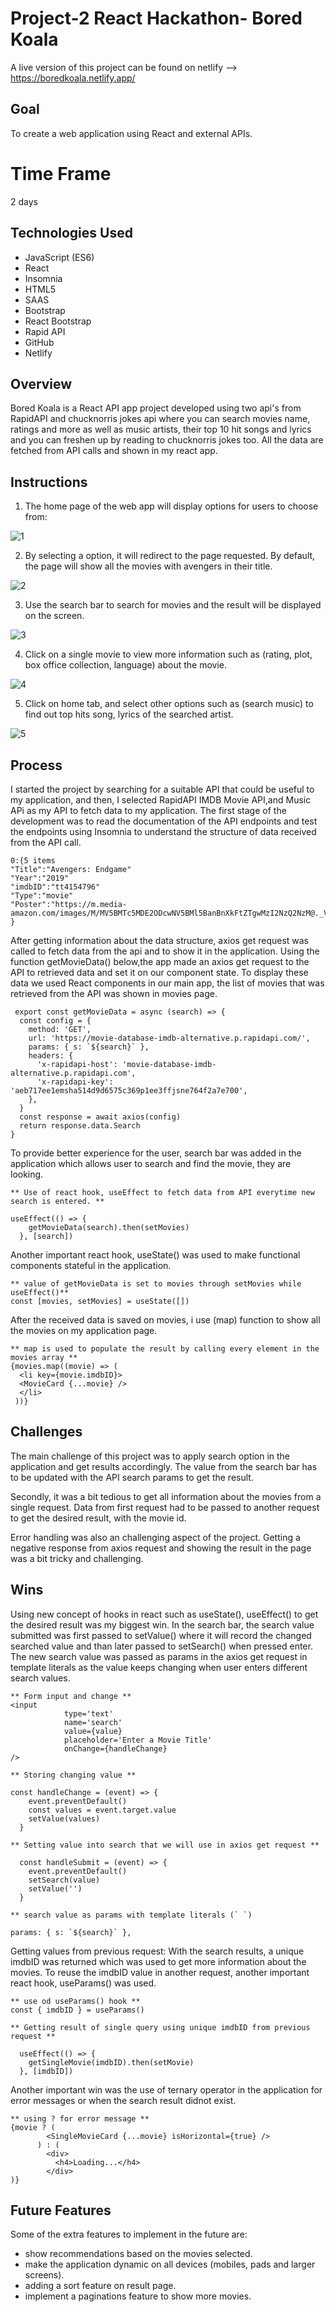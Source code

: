 # Project-2 React Hackathon- Bored Koala

A live version of this project can be found on netlify --> https://boredkoala.netlify.app/

## Goal

To create a web application using React and external APIs.

# Time Frame

2 days

## Technologies Used

- JavaScript (ES6)
- React
- Insomnia
- HTML5
- SAAS
- Bootstrap
- React Bootstrap
- Rapid API
- GitHub
- Netlify

## Overview

Bored Koala is a React API app project developed using two api's from RapidAPI and chucknorris jokes api where you can search movies name, ratings and more as well as music artists, their top 10 hit songs and lyrics and you can freshen up by reading to chucknorris jokes too. All the data are fetched from API calls and shown in my react app.

## Instructions

1. The home page of the web app will display options for users to choose from:

![1](/assets/1.png)

2. By selecting a option, it will redirect to the page requested. By default, the page will show all the movies with avengers in their title.

![2](/assets/2.png)

3. Use the search bar to search for movies and the result will be displayed on the screen.

![3](/assets/3.png)

4. Click on a single movie to view more information such as (rating, plot, box office collection, language) about the movie.

![4](/assets/4.png)

5. Click on home tab, and select other options such as (search music) to find out top hits song, lyrics of the searched artist.

![5](/assets/5.png)

## Process

I started the project by searching for a suitable API that could be useful to my application, and then, I selected RapidAPI IMDB Movie API,and Music APi as my API to fetch data to my application.
The first stage of the development was to read the documentation of the API endpoints and test the endpoints using Insomnia to understand the structure of data received from the API call.

```
0:{5 items
"Title":"Avengers: Endgame"
"Year":"2019"
"imdbID":"tt4154796"
"Type":"movie"
"Poster":"https://m.media-amazon.com/images/M/MV5BMTc5MDE2ODcwNV5BMl5BanBnXkFtZTgwMzI2NzQ2NzM@._V1_SX300.jpg"
}
```

After getting information about the data structure, axios get request was called to fetch data from the api and to show it in the application. Using the function getMovieData() below,the app made an axios get request to the API to retrieved data and set it on our component state. To display these data we used React components in our main app, the list of movies that was retrieved from the API was shown in movies page.

```
 export const getMovieData = async (search) => {
  const config = {
    method: 'GET',
    url: 'https://movie-database-imdb-alternative.p.rapidapi.com/',
    params: { s: `${search}` },
    headers: {
      'x-rapidapi-host': 'movie-database-imdb-alternative.p.rapidapi.com',
      'x-rapidapi-key': 'aeb717ee1emsha514d9d6575c369p1ee3ffjsne764f2a7e700',
    },
  }
  const response = await axios(config)
  return response.data.Search
}
```

To provide better experience for the user, search bar was added in the application which allows user to search and find the movie, they are looking.

```
** Use of react hook, useEffect to fetch data from API everytime new search is entered. **

useEffect(() => {
    getMovieData(search).then(setMovies)
  }, [search])
```

Another important react hook, useState() was used to make functional components stateful in the application.

```
** value of getMovieData is set to movies through setMovies while useEffect()**
const [movies, setMovies] = useState([])

```

After the received data is saved on movies, i use (map) function to show all the movies on my application page.

```
** map is used to populate the result by calling every element in the movies array **
{movies.map((movie) => (
  <li key={movie.imdbID}>
  <MovieCard {...movie} />
  </li>
 ))}

```

## Challenges

The main challenge of this project was to apply search option in the application and get results accordingly. The value from the search bar has to be updated with the API search params to get the result.

Secondly, it was a bit tedious to get all information about the movies from a single request. Data from first request had to be passed to another request to get the desired result, with the movie id.

Error handling was also an challenging aspect of the project. Getting a negative response from axios request and showing the result in the page was a bit tricky and challenging.

## Wins

Using new concept of hooks in react such as useState(), useEffect() to get the desired result was my biggest win. In the search bar, the search value submitted was first passed to setValue() where it will record the changed searched value and than later passed to setSearch() when pressed enter. The new search value was passed as params in the axios get request in template literals as the value keeps changing when user enters different search values.

```
** Form input and change **
<input
            type='text'
            name='search'
            value={value}
            placeholder='Enter a Movie Title'
            onChange={handleChange}
/>

** Storing changing value **

const handleChange = (event) => {
    event.preventDefault()
    const values = event.target.value
    setValue(values)
  }

** Setting value into search that we will use in axios get request **

  const handleSubmit = (event) => {
    event.preventDefault()
    setSearch(value)
    setValue('')
  }

** search value as params with template literals (` `)

params: { s: `${search}` },

```

Getting values from previous request:
With the search results, a unique imdbID was returned which was used to get more information about the movies. To reuse the imdbID value in another request, another important react hook, useParams() was used.

```
** use od useParams() hook **
const { imdbID } = useParams()

** Getting result of single query using unique imdbID from previous request **

  useEffect(() => {
    getSingleMovie(imdbID).then(setMovie)
  }, [imdbID])

```

Another important win was the use of ternary operator in the application for error messages or when the search result didnot exist.

```
** using ? for error message **
{movie ? (
        <SingleMovieCard {...movie} isHorizontal={true} />
      ) : (
        <div>
          <h4>Loading...</h4>
        </div>
)}
```

## Future Features

Some of the extra features to implement in the future are:

- show recommendations based on the movies selected.
- make the application dynamic on all devices (mobiles, pads and larger screens).
- adding a sort feature on result page.
- implement a paginations feature to show more movies.
